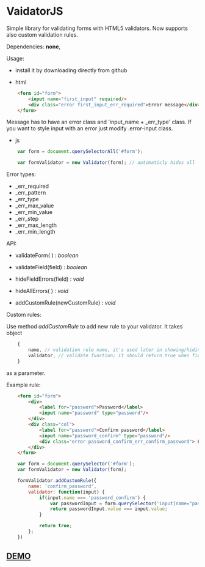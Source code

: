 # VaidatorJS  

Simple library for validating forms with HTML5 validators. Now supports also custom validation rules.

Dependencies: **none**,

Usage: 

* install it by downloading directly from github

* html

```html
    <form id="form">
        <input name="first_input" required/>
        <div class="error first_input_err_required">Error message</div>
    </form>
```

Message has to have an error class and 'input\_name + \_err_type' class. If you want to style input with an error just modify .error-input class.

* js

```javascript
    var form = document.querySelectorAll('#form');

    var formValidator = new Validator(form); // automaticly hides all '${field_name}${err_type}'
```

Error types: 

* \_err_required
* \_err_pattern
* \_err_type
* \_err\_max_value
* \_err\_min_value
* \_err\_step
* \_err\_max\_length
* \_err\_min\_length

API: 

* validateForm( ) : _boolean_ 

* validateField(field) : _boolean_

* hideFieldErrors(field) : _void_

* hideAllErrors( ) : _void_

* addCustomRule(newCustomRule) : _void_

Custom rules: 

Use method *addCustomRule* to add new rule to your validator. It takes object 

```javascript
    {
        name, // validation rule name, it's used later in showing/hiding error messages,
        validator, // validate function; it should return true when field is valid else it should return false
    }

```

as a parameter.

Example rule: 

```html
    <form id="form">
        <div>
            <label for="password">Password</label>
            <input name="password" type="password"/>
        </div>
        <div class="col">
            <label for="password">Confirm password</label>
            <input name="password_confirm" type="password"/>
            <div class="error password_confirm_err_confirm_password"> Passwords doesn't match. </div>
        </div>
    </form>
```

```javascript
    var form = document.querySelector('#form');
    var formValidator = new Validator(form);

    formValidator.addCustomRule({
        name: 'confirm_password',
        validator: function(input) {
            if(input.name === 'password_confirm') {
                var passwordInput = form.querySelector('input[name="password"]');
                return passwordInput.value === input.value;
            }

            return true;
        };
    })
```


## [DEMO](https://krol22.github.io/kavalid.js)
